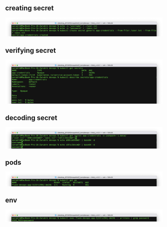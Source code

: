 ## creating secret
![](screens/creating_secret.png)

## verifying secret
![](screens/verifying_secret.png)

## decoding secret
![](screens/decoding_secret.png)

## pods
![](screens/pods.png)

## env
![](screens/env.png)